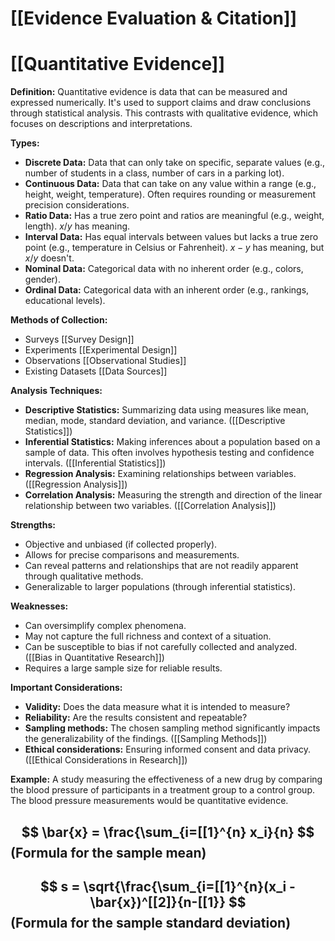 # [[Evidence Evaluation & Citation]]
# [[Quantitative Evidence]]

**Definition:**  Quantitative evidence is data that can be measured and expressed numerically.  It's used to support claims and draw conclusions through statistical analysis.  This contrasts with qualitative evidence, which focuses on descriptions and interpretations.

**Types:**

* **Discrete Data:**  Data that can only take on specific, separate values (e.g., number of students in a class, number of cars in a parking lot).
* **Continuous Data:** Data that can take on any value within a range (e.g., height, weight, temperature).  Often requires rounding or measurement precision considerations.
* **Ratio Data:**  Has a true zero point and ratios are meaningful (e.g., weight, length). $x/y$ has meaning.
* **Interval Data:**  Has equal intervals between values but lacks a true zero point (e.g., temperature in Celsius or Fahrenheit). $x-y$ has meaning, but $x/y$ doesn't.
* **Nominal Data:**  Categorical data with no inherent order (e.g., colors, gender).
* **Ordinal Data:**  Categorical data with an inherent order (e.g., rankings, educational levels).

**Methods of Collection:**

* Surveys [[Survey Design]]
* Experiments [[Experimental Design]]
* Observations [[Observational Studies]]
* Existing Datasets [[Data Sources]]

**Analysis Techniques:**

* **Descriptive Statistics:** Summarizing data using measures like mean, median, mode, standard deviation, and variance.  ([[Descriptive Statistics]])
* **Inferential Statistics:** Making inferences about a population based on a sample of data.  This often involves hypothesis testing and confidence intervals. ([[Inferential Statistics]])
* **Regression Analysis:**  Examining relationships between variables. ([[Regression Analysis]])
* **Correlation Analysis:** Measuring the strength and direction of the linear relationship between two variables. ([[Correlation Analysis]])


**Strengths:**

* Objective and unbiased (if collected properly).
* Allows for precise comparisons and measurements.
* Can reveal patterns and relationships that are not readily apparent through qualitative methods.
* Generalizable to larger populations (through inferential statistics).

**Weaknesses:**

* Can oversimplify complex phenomena.
* May not capture the full richness and context of a situation.
* Can be susceptible to bias if not carefully collected and analyzed.  ([[Bias in Quantitative Research]])
* Requires a large sample size for reliable results.


**Important Considerations:**

* **Validity:** Does the data measure what it is intended to measure?
* **Reliability:**  Are the results consistent and repeatable?
* **Sampling methods:** The chosen sampling method significantly impacts the generalizability of the findings. ([[Sampling Methods]])
* **Ethical considerations:**  Ensuring informed consent and data privacy. ([[Ethical Considerations in Research]])


**Example:**  A study measuring the effectiveness of a new drug by comparing the blood pressure of participants in a treatment group to a control group. The blood pressure measurements would be quantitative evidence.

## $$ \bar{x} = \frac{\sum_{i=[[1}^{n} x_i}{n} $$  (Formula for the sample mean)

## $$ s = \sqrt{\frac{\sum_{i=[[1}^{n}(x_i - \bar{x})^[[2]}{n-[[1}} $$ (Formula for the sample standard deviation)
